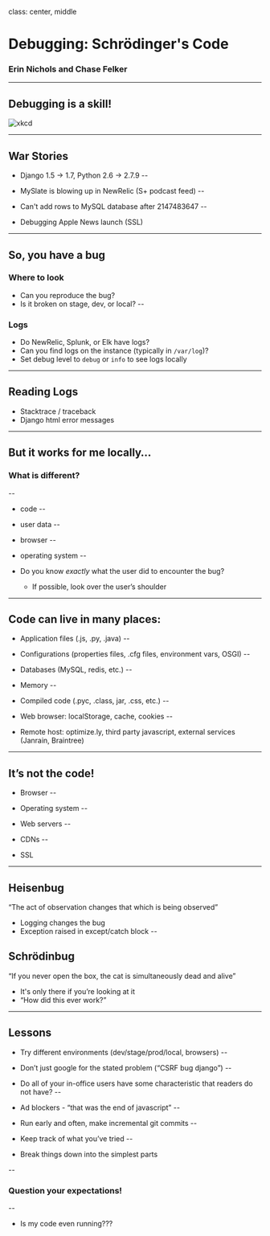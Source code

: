 class: center, middle

# Debugging: Schr&ouml;dinger&apos;s Code
### Erin Nichols and Chase Felker

---

## Debugging is a skill!
![xkcd](https://imgs.xkcd.com/comics/debugging.png)

---

## War Stories

- Django 1.5 &rarr; 1.7, Python 2.6 &rarr; 2.7.9
--

- MySlate is blowing up in NewRelic (S+ podcast feed)
--

- Can&apos;t add rows to MySQL database after 2147483647
--

- Debugging Apple News launch (SSL)

---

## So, you have a bug

### Where to look
- Can you reproduce the bug?
- Is it broken on stage, dev, or local?
--


### Logs
- Do NewRelic, Splunk, or Elk have logs?
- Can you find logs on the instance (typically in `/var/log`)?
- Set debug level to `debug` or `info` to see logs locally

---

## Reading Logs
- Stacktrace / traceback
- Django html error messages

---

## But it works for me locally&hellip;

### What is different?
--

- code
--

- user data
--

- browser
--

- operating system
--

- Do you know _exactly_ what the user did to encounter the bug?
  - If possible, look over the user&rsquo;s shoulder

---

## Code can live in many places:
- Application files (.js, .py, .java)
--

- Configurations (properties files, .cfg files, environment vars, OSGI)
--

- Databases (MySQL, redis, etc.)
--

- Memory
--

- Compiled code (.pyc, .class, jar, .css, etc.)
--

- Web browser: localStorage, cache, cookies
--

- Remote host: optimize.ly, third party javascript, external services (Janrain, Braintree)

---

## It&rsquo;s not the code!
- Browser
--

- Operating system
--

- Web servers
--

- CDNs
--

- SSL

---

## Heisenbug
&ldquo;The act of observation changes that which is being observed&rdquo;
- Logging changes the bug
- Exception raised in except/catch block
--


## Schr&ouml;dinbug
&ldquo;If you never open the box, the cat is simultaneously dead and alive&rdquo;

- It&apos;s only there if you&rsquo;re looking at it
- &ldquo;How did this ever work?&rdquo;

---

## Lessons
- Try different environments (dev/stage/prod/local, browsers)
--

- Don&rsquo;t just google for the stated problem (&ldquo;CSRF bug django&rdquo;)
--

- Do all of your in-office users have some characteristic that readers do not have?
--

- Ad blockers - &ldquo;that was the end of javascript&rdquo;
--

- Run early and often, make incremental git commits
--

- Keep track of what you&rsquo;ve tried
--

- Break things down into the simplest parts

--

### Question your expectations!
--

- Is my code even running???

